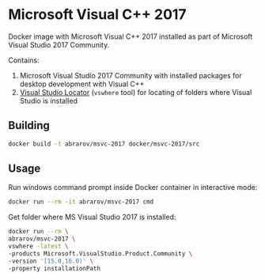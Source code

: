 # Microsoft Visual C++ 2017
 
Docker image with Microsoft Visual C++ 2017 installed as part of Microsoft Visual Studio 2017 Community. 

Contains:

1. Microsoft Visual Studio 2017 Community with installed packages for desktop development with Visual C++
1. [Visual Studio Locator](https://github.com/Microsoft/vswhere) (`vswhere` tool) for locating of folders where Visual Studio is installed

## Building

```bash
docker build -t abrarov/msvc-2017 docker/msvc-2017/src
```

## Usage

Run windows command prompt inside Docker container in interactive mode:

```bash
docker run --rm -it abrarov/msvc-2017 cmd
```

Get folder where MS Visual Studio 2017 is installed:

```bash
docker run --rm \
abrarov/msvc-2017 \
vswhere -latest \
-products Microsoft.VisualStudio.Product.Community \
-version '[15.0,16.0)' \
-property installationPath
```
